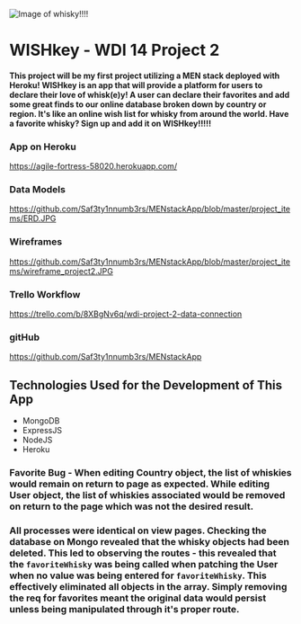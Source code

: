 ![Image of whisky!!!!](https://cdn.gearpatrol.com/wp-content/uploads/2013/10/tasting-notes-japanese-whisky-gear-patrol-lead-full-v3.jpg)

# WISHkey - WDI 14 Project 2
#### This project will be my first project utilizing a MEN stack deployed with Heroku! WISHkey is an app that will provide a platform for users to declare their love of whisk(e)y! A user can declare their favorites and add some great finds to our online database broken down by country or region. It's like an online wish list for whisky from around the world. Have a favorite whisky? Sign up and add it on WISHkey!!!!!

### App on Heroku

https://agile-fortress-58020.herokuapp.com/

### Data Models
https://github.com/Saf3ty1nnumb3rs/MENstackApp/blob/master/project_items/ERD.JPG


### Wireframes

https://github.com/Saf3ty1nnumb3rs/MENstackApp/blob/master/project_items/wireframe_project2.JPG

### Trello Workflow

https://trello.com/b/8XBgNv6q/wdi-project-2-data-connection

### gitHub

https://github.com/Saf3ty1nnumb3rs/MENstackApp



## Technologies Used for the Development of This App

* MongoDB
* ExpressJS
* NodeJS
* Heroku

### Favorite Bug - When editing Country object, the list of whiskies would remain on return to page as expected. While editing User object, the list of whiskies associated would be removed on return to the page which was not the desired result.
### All processes were identical on view pages. Checking the database on Mongo revealed that the whisky objects had been deleted. This led to observing the routes - this revealed that the `favoriteWhisky` was being called when patching the User when no value was being entered for `favoriteWhisky`. This effectively eliminated all objects in the array. Simply removing the req for favorites meant the original data would persist unless being manipulated through it's proper route.